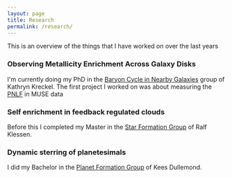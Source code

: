 ```yaml
---
layout: page
title: Research
permalink: /research/
---
```


This is an overview of the things that I have worked on over the last years

### Observing Metallicity Enrichment Across Galaxy Disks

I'm currently doing my PhD in the [Baryon Cycle in Nearby Galaxies](https://wwwstaff.ari.uni-heidelberg.de/kkreckel/) group of Kathryn Kreckel. The first project I worked on was about measuring the [PNLF]("/about_site") in MUSE data


### Self enrichment in feedback regulated clouds

Before this I completed my Master in the [Star Formation Group](http://klessen.org/) of Ralf Klessen.

### Dynamic sterring of planetesimals

I did my Bachelor in the [Planet Formation Group](http://www.ita.uni-heidelberg.de/~dullemond/) of Kees Dullemond. 